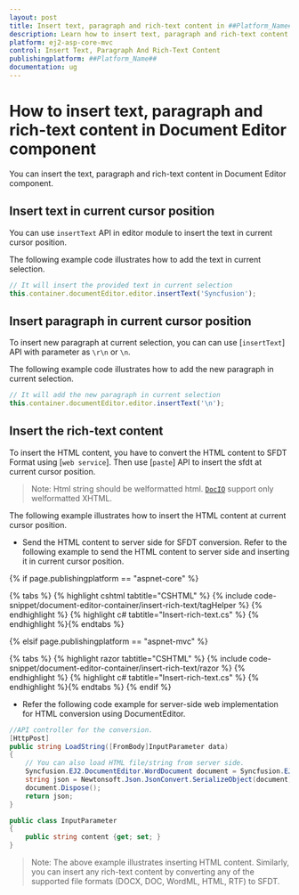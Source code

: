 ```yaml
---
layout: post
title: Insert text, paragraph and rich-text content in ##Platform_Name## Document Editor Component
description: Learn how to insert text, paragraph and rich-text content in ##Platform_Name## Document Editor Component
platform: ej2-asp-core-mvc
control: Insert Text, Paragraph And Rich-Text Content
publishingplatform: ##Platform_Name##
documentation: ug
---
```


# How to insert text, paragraph and rich-text content in Document Editor component

You can insert the text, paragraph and rich-text content in Document Editor component.

## Insert text in current cursor position

You can use `insertText` API in editor module to insert the text in current cursor position.

The following example code illustrates how to add the text in current selection.

```typescript
// It will insert the provided text in current selection
this.container.documentEditor.editor.insertText('Syncfusion');
```

## Insert paragraph in current cursor position

To insert new paragraph at current selection, you can can use [`insertText`] API with parameter as `\r\n` or `\n`.

The following example code illustrates how to add the new paragraph in current selection.

```typescript
// It will add the new paragraph in current selection
this.container.documentEditor.editor.insertText('\n');
```

## Insert the rich-text content

To insert the HTML content, you have to convert the HTML content to SFDT Format using [`web service`]. Then use [`paste`] API to insert the sfdt at current cursor position.

>Note: Html string should be welformatted html. [`DocIO`](https://help.syncfusion.com/file-formats/docio/html) support only welformatted XHTML.  

The following example illustrates how to insert the HTML content at current cursor position.

* Send the HTML content to server side for SFDT conversion. Refer to the following example to send the HTML content to server side and inserting it in current cursor position.

{% if page.publishingplatform == "aspnet-core" %}

{% tabs %}
{% highlight cshtml tabtitle="CSHTML" %}
{% include code-snippet/document-editor-container/insert-rich-text/tagHelper %}
{% endhighlight %}
{% highlight c# tabtitle="Insert-rich-text.cs" %}
{% endhighlight %}{% endtabs %}

{% elsif page.publishingplatform == "aspnet-mvc" %}

{% tabs %}
{% highlight razor tabtitle="CSHTML" %}
{% include code-snippet/document-editor-container/insert-rich-text/razor %}
{% endhighlight %}
{% highlight c# tabtitle="Insert-rich-text.cs" %}
{% endhighlight %}{% endtabs %}
{% endif %}


* Refer the following code example for server-side web implementation for HTML conversion using DocumentEditor.

```c#
//API controller for the conversion.
[HttpPost]
public string LoadString([FromBody]InputParameter data)
{
    // You can also load HTML file/string from server side.
    Syncfusion.EJ2.DocumentEditor.WordDocument document = Syncfusion.EJ2.DocumentEditor.WordDocument.LoadString(data.content, FormatType.Html); // Convert the HTML to SFDT format.
    string json = Newtonsoft.Json.JsonConvert.SerializeObject(document);
    document.Dispose();
    return json;
}

public class InputParameter
{
    public string content {get; set; }
}
```

>Note: The above example illustrates inserting HTML content. Similarly, you can insert any rich-text content by converting any of the supported file formats (DOCX, DOC, WordML, HTML, RTF) to SFDT.